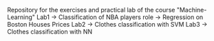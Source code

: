 Repository for the exercises and practical lab of the course "Machine-Learning"
Lab1 -> Classification of NBA players role
     -> Regression on Boston Houses Prices
Lab2 -> Clothes classification with SVM
Lab3 -> Clothes classification with NN
